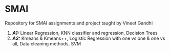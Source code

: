 # SMAI
Repository for SMAI assignments and project taught by Vineet Gandhi
1. ***A1:*** Linear Regression, KNN classifier and regression, Decision Trees
2. ***A2:*** Kmeans & Kmeans++, Logistic Regression with one vs one & one vs all, Data cleaning methods, SVM
